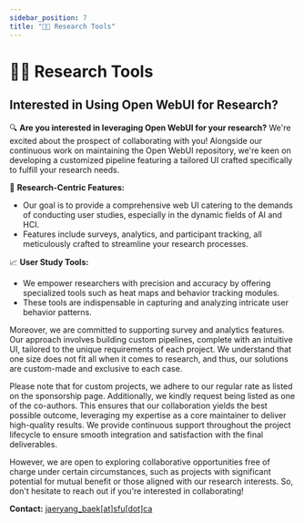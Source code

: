 ```yaml
---
sidebar_position: 7
title: "🧑‍🔬 Research Tools"
---
```


# 🧑‍🔬 Research Tools

## Interested in Using Open WebUI for Research?

🔍 **Are you interested in leveraging Open WebUI for your research?** We're excited about the prospect of collaborating with you! Alongside our continuous work on maintaining the Open WebUI repository, we're keen on developing a customized pipeline featuring a tailored UI crafted specifically to fulfill your research needs.

🧪 **Research-Centric Features:**

- Our goal is to provide a comprehensive web UI catering to the demands of conducting user studies, especially in the dynamic fields of AI and HCI.
- Features include surveys, analytics, and participant tracking, all meticulously crafted to streamline your research processes.

📈 **User Study Tools:**

- We empower researchers with precision and accuracy by offering specialized tools such as heat maps and behavior tracking modules.
- These tools are indispensable in capturing and analyzing intricate user behavior patterns.

Moreover, we are committed to supporting survey and analytics features. Our approach involves building custom pipelines, complete with an intuitive UI, tailored to the unique requirements of each project. We understand that one size does not fit all when it comes to research, and thus, our solutions are custom-made and exclusive to each case.

Please note that for custom projects, we adhere to our regular rate as listed on the sponsorship page. Additionally, we kindly request being listed as one of the co-authors. This ensures that our collaboration yields the best possible outcome, leveraging my expertise as a core maintainer to deliver high-quality results. We provide continuous support throughout the project lifecycle to ensure smooth integration and satisfaction with the final deliverables.

However, we are open to exploring collaborative opportunities free of charge under certain circumstances, such as projects with significant potential for mutual benefit or those aligned with our research interests. So, don't hesitate to reach out if you're interested in collaborating!

**Contact:** [jaeryang_baek[at]sfu[dot]ca](mailto:jaeryang_baek@sfu.ca)

